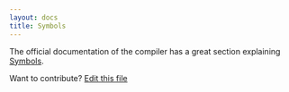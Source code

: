 ```yaml
---
layout: docs
title: Symbols
---
```


The official documentation of the compiler has a great section explaining [Symbols](http://docs.scala-lang.org/overviews/reflection/symbols-trees-types.html).

Want to contribute? [Edit this file](https://github.com/typelevel/scala/edit/typelevel-readme/src/main/tut/docs/symbols.md)